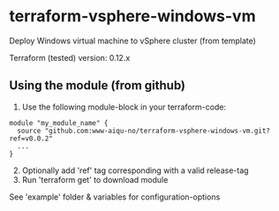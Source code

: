 # terraform-vsphere-windows-vm
Deploy Windows virtual machine to vSphere cluster (from template)

Terraform (tested) version: 0.12.x

## Using the module (from github)
1. Use the following module-block in your terraform-code:
```hcl
module "my_module_name" {
  source "github.com:www-aiqu-no/terraform-vsphere-windows-vm.git?ref=v0.0.2"
  ...
}
```
2. Optionally add 'ref' tag corresponding with a valid release-tag
3. Run 'terraform get' to download module

See 'example' folder & variables for configuration-options
